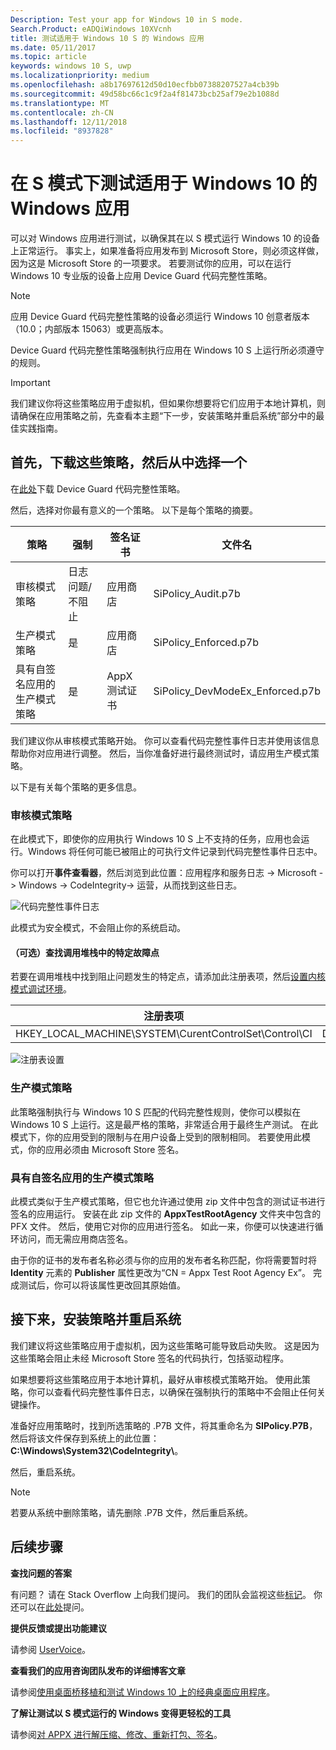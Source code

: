 ```yaml
---
Description: Test your app for Windows 10 in S mode.
Search.Product: eADQiWindows 10XVcnh
title: 测试适用于 Windows 10 S 的 Windows 应用
ms.date: 05/11/2017
ms.topic: article
keywords: windows 10 S, uwp
ms.localizationpriority: medium
ms.openlocfilehash: a8b17697612d50d10ecfbb07388207527a4cb39b
ms.sourcegitcommit: 49d58bc66c1c9f2a4f81473bcb25af79e2b1088d
ms.translationtype: MT
ms.contentlocale: zh-CN
ms.lasthandoff: 12/11/2018
ms.locfileid: "8937828"
---
```

# <a name="test-your-windows-app-for-windows-10-in-s-mode"></a>在 S 模式下测试适用于 Windows 10 的 Windows 应用

可以对 Windows 应用进行测试，以确保其在以 S 模式运行 Windows 10 的设备上正常运行。 事实上，如果准备将应用发布到 Microsoft Store，则必须这样做，因为这是 Microsoft Store 的一项要求。 若要测试你的应用，可以在运行 Windows 10 专业版的设备上应用 Device Guard 代码完整性策略。

> [!NOTE]
> 应用 Device Guard 代码完整性策略的设备必须运行 Windows 10 创意者版本（10.0；内部版本 15063）或更高版本。

Device Guard 代码完整性策略强制执行应用在 Windows 10 S 上运行所必须遵守的规则。

> [!IMPORTANT]
>我们建议你将这些策略应用于虚拟机，但如果你想要将它们应用于本地计算机，则请确保在应用策略之前，先查看本主题“下一步，安装策略并重启系统”部分中的最佳实践指南。

<a id="choose-policy" />

## <a name="first-download-the-policies-and-then-choose-one"></a>首先，下载这些策略，然后从中选择一个

在[此处](https://go.microsoft.com/fwlink/?linkid=849018)下载 Device Guard 代码完整性策略。

然后，选择对你最有意义的一个策略。 以下是每个策略的摘要。

|策略 |强制 |签名证书 |文件名 |
|--|--|--|--|
|审核模式策略 |日志问题/不阻止 |应用商店 |SiPolicy_Audit.p7b |
|生产模式策略 |是 |应用商店 |SiPolicy_Enforced.p7b |
|具有自签名应用的生产模式策略 |是 |AppX 测试证书  |SiPolicy_DevModeEx_Enforced.p7b |

我们建议你从审核模式策略开始。 你可以查看代码完整性事件日志并使用该信息帮助你对应用进行调整。 然后，当你准备好进行最终测试时，请应用生产模式策略。

以下是有关每个策略的更多信息。

### <a name="audit-mode-policy"></a>审核模式策略
在此模式下，即使你的应用执行 Windows 10 S 上不支持的任务，应用也会运行。Windows 将任何可能已被阻止的可执行文件记录到代码完整性事件日志中。

你可以打开**事件查看器**，然后浏览到此位置：应用程序和服务日志 -> Microsoft -> Windows -> CodeIntegrity-> 运营，从而找到这些日志。

![代码完整性事件日志](images/desktop-to-uwp/code-integrity-logs.png)

此模式为安全模式，不会阻止你的系统启动。

#### <a name="optional-find-specific-failure-points-in-the-call-stack"></a>（可选）查找调用堆栈中的特定故障点
若要在调用堆栈中找到阻止问题发生的特定点，请添加此注册表项，然后[设置内核模式调试环境](https://docs.microsoft.com/windows-hardware/drivers/debugger/getting-started-with-windbg--kernel-mode-#span-idsetupakernel-modedebuggingspanspan-idsetupakernel-modedebuggingspanspan-idsetupakernel-modedebuggingspanset-up-a-kernel-mode-debugging)。

|注册表项|名称|类型|值|
|--|---|--|--|
|HKEY_LOCAL_MACHINE\SYSTEM\CurentControlSet\Control\CI| DebugFlags |REG_DWORD | 1 |


![注册表设置](images/desktop-to-uwp/ci-debug-setting.png)

### <a name="production-mode-policy"></a>生产模式策略
此策略强制执行与 Windows 10 S 匹配的代码完整性规则，使你可以模拟在 Windows 10 S 上运行。这是最严格的策略，非常适合用于最终生产测试。 在此模式下，你的应用受到的限制与在用户设备上受到的限制相同。 若要使用此模式，你的应用必须由 Microsoft Store 签名。

### <a name="production-mode-policy-with-self-signed-apps"></a>具有自签名应用的生产模式策略
此模式类似于生产模式策略，但它也允许通过使用 zip 文件中包含的测试证书进行签名的应用运行。 安装在此 zip 文件的 **AppxTestRootAgency** 文件夹中包含的 PFX 文件。 然后，使用它对你的应用进行签名。 如此一来，你便可以快速进行循环访问，而无需应用商店签名。

由于你的证书的发布者名称必须与你的应用的发布者名称匹配，你将需要暂时将 **Identity** 元素的 **Publisher** 属性更改为“CN = Appx Test Root Agency Ex”。 完成测试后，你可以将该属性更改回其原始值。

## <a name="next-install-the-policy-and-restart-your-system"></a>接下来，安装策略并重启系统

我们建议将这些策略应用于虚拟机，因为这些策略可能导致启动失败。 这是因为这些策略会阻止未经 Microsoft Store 签名的代码执行，包括驱动程序。

如果想要将这些策略应用于本地计算机，最好从审核模式策略开始。 使用此策略，你可以查看代码完整性事件日志，以确保在强制执行的策略中不会阻止任何关键操作。

准备好应用策略时，找到所选策略的 .P7B 文件，将其重命名为 **SIPolicy.P7B**，然后将该文件保存到系统上的此位置：**C:\Windows\System32\CodeIntegrity\\**。

然后，重启系统。

>[!NOTE]
>若要从系统中删除策略，请先删除 .P7B 文件，然后重启系统。

## <a name="next-steps"></a>后续步骤

**查找问题的答案**

有问题？ 请在 Stack Overflow 上向我们提问。 我们的团队会监视这些[标记](http://stackoverflow.com/questions/tagged/project-centennial+or+desktop-bridge)。 你还可以在[此处](https://social.msdn.microsoft.com/Forums/en-US/home?filter=alltypes&sort=relevancedesc&searchTerm=%5BDesktop%20Converter%5D)提问。

**提供反馈或提出功能建议**

请参阅 [UserVoice](https://wpdev.uservoice.com/forums/110705-universal-windows-platform/category/161895-desktop-bridge-centennial)。

**查看我们的应用咨询团队发布的详细博客文章**

请参阅[使用桌面桥移植和测试 Windows 10 上的经典桌面应用程序](https://blogs.msdn.microsoft.com/appconsult/2017/06/15/porting-and-testing-your-classic-desktop-applications-on-windows-10-s-with-the-desktop-bridge/)。

**了解让测试以 S 模式运行的 Windows 变得更轻松的工具**

请参阅[对 APPX 进行解压缩、修改、重新打包、签名](https://blogs.msdn.microsoft.com/appconsult/2017/08/07/unpack-modify-repack-sign-appx/)。
